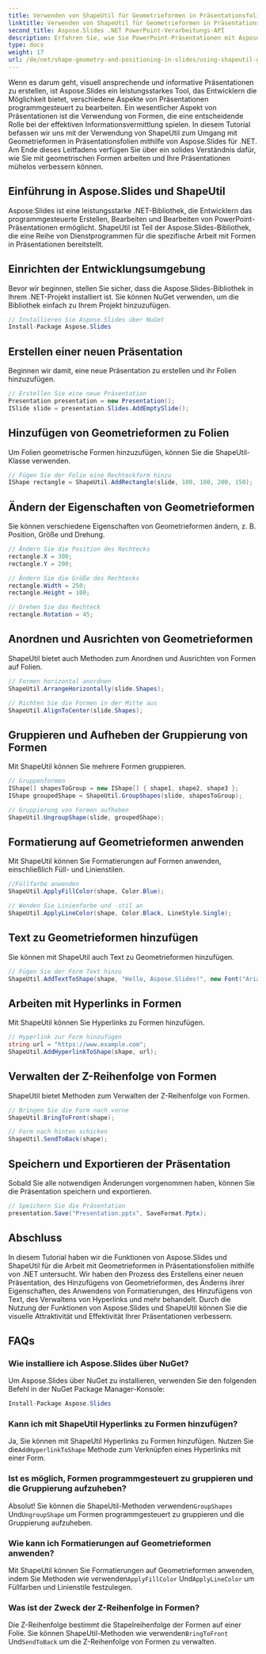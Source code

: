 ```yaml
---
title: Verwenden von ShapeUtil für Geometrieformen in Präsentationsfolien
linktitle: Verwenden von ShapeUtil für Geometrieformen in Präsentationsfolien
second_title: Aspose.Slides .NET PowerPoint-Verarbeitungs-API
description: Erfahren Sie, wie Sie PowerPoint-Präsentationen mit Aspose.Slides verbessern. Entdecken Sie ShapeUtil für die Bearbeitung von Geometrieformen. Schritt-für-Schritt-Anleitung mit .NET-Quellcode. Präsentationen effektiv optimieren.
type: docs
weight: 17
url: /de/net/shape-geometry-and-positioning-in-slides/using-shapeutil-geometry-shape/
---
```

Wenn es darum geht, visuell ansprechende und informative Präsentationen zu erstellen, ist Aspose.Slides ein leistungsstarkes Tool, das Entwicklern die Möglichkeit bietet, verschiedene Aspekte von Präsentationen programmgesteuert zu bearbeiten. Ein wesentlicher Aspekt von Präsentationen ist die Verwendung von Formen, die eine entscheidende Rolle bei der effektiven Informationsvermittlung spielen. In diesem Tutorial befassen wir uns mit der Verwendung von ShapeUtil zum Umgang mit Geometrieformen in Präsentationsfolien mithilfe von Aspose.Slides für .NET. Am Ende dieses Leitfadens verfügen Sie über ein solides Verständnis dafür, wie Sie mit geometrischen Formen arbeiten und Ihre Präsentationen mühelos verbessern können.

## Einführung in Aspose.Slides und ShapeUtil

Aspose.Slides ist eine leistungsstarke .NET-Bibliothek, die Entwicklern das programmgesteuerte Erstellen, Bearbeiten und Bearbeiten von PowerPoint-Präsentationen ermöglicht. ShapeUtil ist Teil der Aspose.Slides-Bibliothek, die eine Reihe von Dienstprogrammen für die spezifische Arbeit mit Formen in Präsentationen bereitstellt.

## Einrichten der Entwicklungsumgebung

Bevor wir beginnen, stellen Sie sicher, dass die Aspose.Slides-Bibliothek in Ihrem .NET-Projekt installiert ist. Sie können NuGet verwenden, um die Bibliothek einfach zu Ihrem Projekt hinzuzufügen.

```csharp
// Installieren Sie Aspose.Slides über NuGet
Install-Package Aspose.Slides
```

## Erstellen einer neuen Präsentation

Beginnen wir damit, eine neue Präsentation zu erstellen und ihr Folien hinzuzufügen.

```csharp
// Erstellen Sie eine neue Präsentation
Presentation presentation = new Presentation();
ISlide slide = presentation.Slides.AddEmptySlide();
```

## Hinzufügen von Geometrieformen zu Folien

Um Folien geometrische Formen hinzuzufügen, können Sie die ShapeUtil-Klasse verwenden.

```csharp
// Fügen Sie der Folie eine Rechteckform hinzu
IShape rectangle = ShapeUtil.AddRectangle(slide, 100, 100, 200, 150);
```

## Ändern der Eigenschaften von Geometrieformen

Sie können verschiedene Eigenschaften von Geometrieformen ändern, z. B. Position, Größe und Drehung.

```csharp
// Ändern Sie die Position des Rechtecks
rectangle.X = 300;
rectangle.Y = 200;

// Ändern Sie die Größe des Rechtecks
rectangle.Width = 250;
rectangle.Height = 100;

// Drehen Sie das Rechteck
rectangle.Rotation = 45;
```

## Anordnen und Ausrichten von Geometrieformen

ShapeUtil bietet auch Methoden zum Anordnen und Ausrichten von Formen auf Folien.

```csharp
// Formen horizontal anordnen
ShapeUtil.ArrangeHorizontally(slide.Shapes);

// Richten Sie die Formen in der Mitte aus
ShapeUtil.AlignToCenter(slide.Shapes);
```

## Gruppieren und Aufheben der Gruppierung von Formen

Mit ShapeUtil können Sie mehrere Formen gruppieren.

```csharp
// Gruppenformen
IShape[] shapesToGroup = new IShape[] { shape1, shape2, shape3 };
IShape groupedShape = ShapeUtil.GroupShapes(slide, shapesToGroup);

// Gruppierung von Formen aufheben
ShapeUtil.UngroupShape(slide, groupedShape);
```

## Formatierung auf Geometrieformen anwenden

Mit ShapeUtil können Sie Formatierungen auf Formen anwenden, einschließlich Füll- und Linienstilen.

```csharp
//Füllfarbe anwenden
ShapeUtil.ApplyFillColor(shape, Color.Blue);

// Wenden Sie Linienfarbe und -stil an
ShapeUtil.ApplyLineColor(shape, Color.Black, LineStyle.Single);
```

## Text zu Geometrieformen hinzufügen

Sie können mit ShapeUtil auch Text zu Geometrieformen hinzufügen.

```csharp
// Fügen Sie der Form Text hinzu
ShapeUtil.AddTextToShape(shape, "Hello, Aspose.Slides!", new Font("Arial", 12), Color.Black);
```

## Arbeiten mit Hyperlinks in Formen

Mit ShapeUtil können Sie Hyperlinks zu Formen hinzufügen.

```csharp
// Hyperlink zur Form hinzufügen
string url = "https://www.example.com";
ShapeUtil.AddHyperlinkToShape(shape, url);
```

## Verwalten der Z-Reihenfolge von Formen

ShapeUtil bietet Methoden zum Verwalten der Z-Reihenfolge von Formen.

```csharp
// Bringen Sie die Form nach vorne
ShapeUtil.BringToFront(shape);

// Form nach hinten schicken
ShapeUtil.SendToBack(shape);
```

## Speichern und Exportieren der Präsentation

Sobald Sie alle notwendigen Änderungen vorgenommen haben, können Sie die Präsentation speichern und exportieren.

```csharp
// Speichern Sie die Präsentation
presentation.Save("Presentation.pptx", SaveFormat.Pptx);
```

## Abschluss

In diesem Tutorial haben wir die Funktionen von Aspose.Slides und ShapeUtil für die Arbeit mit Geometrieformen in Präsentationsfolien mithilfe von .NET untersucht. Wir haben den Prozess des Erstellens einer neuen Präsentation, des Hinzufügens von Geometrieformen, des Änderns ihrer Eigenschaften, des Anwendens von Formatierungen, des Hinzufügens von Text, des Verwaltens von Hyperlinks und mehr behandelt. Durch die Nutzung der Funktionen von Aspose.Slides und ShapeUtil können Sie die visuelle Attraktivität und Effektivität Ihrer Präsentationen verbessern.

## FAQs

### Wie installiere ich Aspose.Slides über NuGet?

Um Aspose.Slides über NuGet zu installieren, verwenden Sie den folgenden Befehl in der NuGet Package Manager-Konsole:

```csharp
Install-Package Aspose.Slides
```

### Kann ich mit ShapeUtil Hyperlinks zu Formen hinzufügen?

 Ja, Sie können mit ShapeUtil Hyperlinks zu Formen hinzufügen. Nutzen Sie die`AddHyperlinkToShape` Methode zum Verknüpfen eines Hyperlinks mit einer Form.

### Ist es möglich, Formen programmgesteuert zu gruppieren und die Gruppierung aufzuheben?

 Absolut! Sie können die ShapeUtil-Methoden verwenden`GroupShapes` Und`UngroupShape` um Formen programmgesteuert zu gruppieren und die Gruppierung aufzuheben.

### Wie kann ich Formatierungen auf Geometrieformen anwenden?

Mit ShapeUtil können Sie Formatierungen auf Geometrieformen anwenden, indem Sie Methoden wie verwenden`ApplyFillColor` Und`ApplyLineColor` um Füllfarben und Linienstile festzulegen.

### Was ist der Zweck der Z-Reihenfolge in Formen?

 Die Z-Reihenfolge bestimmt die Stapelreihenfolge der Formen auf einer Folie. Sie können ShapeUtil-Methoden wie verwenden`BringToFront` Und`SendToBack` um die Z-Reihenfolge von Formen zu verwalten.